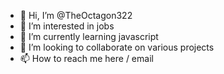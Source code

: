 - 👋 Hi, I’m @TheOctagon322
- 👀 I’m interested in jobs
- 🌱 I’m currently learning javascript
- 💞️ I’m looking to collaborate on various projects
- 📫 How to reach me here / email

<!---
TheOctagon322/TheOctagon322 is a ✨ special ✨ repository because its `README.md` (this file) appears on your GitHub profile.
You can click the Preview link to take a look at your changes.
--->
